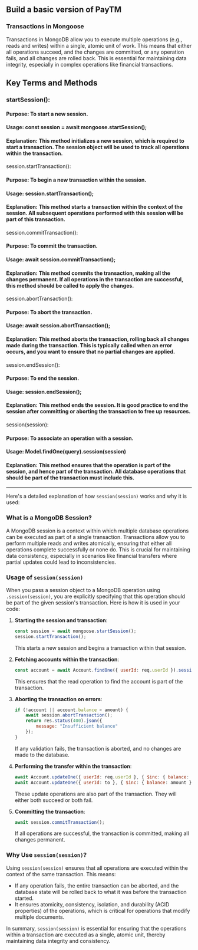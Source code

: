 
## Build a basic version of PayTM

### Transactions in Mongoose
Transactions in MongoDB allow you to execute multiple operations (e.g., reads and writes) within a single, atomic unit of work. This means that either all operations succeed, and the changes are committed, or any operation fails, and all changes are rolled back. This is essential for maintaining data integrity, especially in complex operations like financial transactions.

## Key Terms and Methods
### startSession():

#### Purpose: To start a new session.
#### Usage: const session = await mongoose.startSession();
#### Explanation: This method initializes a new session, which is required to start a transaction. The session object will be used to track all operations within the transaction.

session.startTransaction():

#### Purpose: To begin a new transaction within the session.
#### Usage: session.startTransaction();
#### Explanation: This method starts a transaction within the context of the session. All subsequent operations performed with this session will be part of this transaction.

session.commitTransaction():

#### Purpose: To commit the transaction.
#### Usage: await session.commitTransaction();
#### Explanation: This method commits the transaction, making all the changes permanent. If all operations in the transaction are successful, this method should be called to apply the changes.

session.abortTransaction():

#### Purpose: To abort the transaction.
#### Usage: await session.abortTransaction();
#### Explanation: This method aborts the transaction, rolling back all changes made during the transaction. This is typically called when an error occurs, and you want to ensure that no partial changes are applied.

session.endSession():

#### Purpose: To end the session.
#### Usage: session.endSession();
#### Explanation: This method ends the session. It is good practice to end the session after committing or aborting the transaction to free up resources.

session(session):

#### Purpose: To associate an operation with a session.
#### Usage: Model.findOne(query).session(session)
#### Explanation: This method ensures that the operation is part of the session, and hence part of the transaction. All database operations that should be part of the transaction must include this.

--------------------------------------------------------------------------------------------------------------------------------------------


Here's a detailed explanation of how `session(session)` works and why it is used:

### What is a MongoDB Session?

A MongoDB session is a context within which multiple database operations can be executed as part of a single transaction. Transactions allow you to perform multiple reads and writes atomically, ensuring that either all operations complete successfully or none do. This is crucial for maintaining data consistency, especially in scenarios like financial transfers where partial updates could lead to inconsistencies.

### Usage of `session(session)`

When you pass a session object to a MongoDB operation using `.session(session)`, you are explicitly specifying that this operation should be part of the given session's transaction. Here is how it is used in your code:

1. **Starting the session and transaction**:
    ```javascript
    const session = await mongoose.startSession();
    session.startTransaction();
    ```

    This starts a new session and begins a transaction within that session.

2. **Fetching accounts within the transaction**:
    ```javascript
    const account = await Account.findOne({ userId: req.userId }).session(session);
    ```

    This ensures that the read operation to find the account is part of the transaction.

3. **Aborting the transaction on errors**:
    ```javascript
    if (!account || account.balance < amount) {
        await session.abortTransaction();
        return res.status(400).json({
            message: "Insufficient balance"
        });
    }
    ```

    If any validation fails, the transaction is aborted, and no changes are made to the database.

4. **Performing the transfer within the transaction**:
    ```javascript
    await Account.updateOne({ userId: req.userId }, { $inc: { balance: -amount } }).session(session);
    await Account.updateOne({ userId: to }, { $inc: { balance: amount } }).session(session);
    ```

    These update operations are also part of the transaction. They will either both succeed or both fail.

5. **Committing the transaction**:
    ```javascript
    await session.commitTransaction();
    ```

    If all operations are successful, the transaction is committed, making all changes permanent.

### Why Use `session(session)`?

Using `session(session)` ensures that all operations are executed within the context of the same transaction. This means:
- If any operation fails, the entire transaction can be aborted, and the database state will be rolled back to what it was before the transaction started.
- It ensures atomicity, consistency, isolation, and durability (ACID properties) of the operations, which is critical for operations that modify multiple documents.

In summary, `session(session)` is essential for ensuring that the operations within a transaction are executed as a single, atomic unit, thereby maintaining data integrity and consistency.